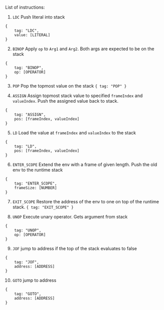 List of instructions:
1. `LDC`
Push literal into stack
```
{
    tag: "LDC",
    value: [LITERAL]
}
```

2. `BINOP`
Apply `op` to `Arg1` and `Arg2`. Both args are expected to be on the stack
```
{
    tag: "BINOP",
    op: [OPERATOR]
}
```

3. `POP`
Pop the topmost value on the stack
`{ tag: "POP" }`

4. `ASSIGN`
Assign topmost stack value to specified `frameIndex` and `valueIndex`. Push the assigned value back to stack.
```
{
    tag: "ASSIGN",
    pos: [frameIndex, valueIndex]
}
```

5. `LD`
Load the value at `frameIndex` and `valueIndex` to the stack
```
{
    tag: "LD",
    pos: [frameIndex, valueIndex]
}
```

6. `ENTER_SCOPE`
Extend the env with a frame of given length. Push the old env to the runtime stack
```
{
    tag: "ENTER_SCOPE",
    frameSize: [NUMBER]
}
```

7. `EXIT_SCOPE`
Restore the address of the env to one on top of the runtime stack.
`{ tag: "EXIT_SCOPE" }`


8. `UNOP`
Execute unary operator. Gets argument from stack
```
{
    tag: "UNOP",
    op: [OPERATOR]
}
```

9. `JOF`
jump to address if the top of the stack evaluates to false
```
{
    tag: "JOF",
    address: [ADDRESS]
}
```

10.  `GOTO`
jump to address
```
{
    tag: "GOTO",
    address: [ADDRESS]
}
```